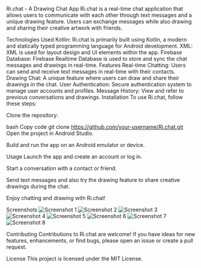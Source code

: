 Ri.chat - A Drawing Chat App
Ri.chat is a real-time chat application that allows users to communicate with each other through text messages and a unique drawing feature. Users can exchange messages while also drawing and sharing their creative artwork with friends.

Technologies Used
Kotlin: Ri.chat is primarily built using Kotlin, a modern and statically typed programming language for Android development.
XML: XML is used for layout design and UI elements within the app.
Firebase Database: Firebase Realtime Database is used to store and sync the chat messages and drawings in real-time.
Features
Real-time Chatting: Users can send and receive text messages in real-time with their contacts.
Drawing Chat: A unique feature where users can draw and share their drawings in the chat.
User Authentication: Secure authentication system to manage user accounts and profiles.
Message History: View and refer to previous conversations and drawings.
Installation
To use Ri.chat, follow these steps:

Clone the repository:

bash
Copy code
git clone https://github.com/your-username/Ri.chat.git
Open the project in Android Studio.

Build and run the app on an Android emulator or device.

Usage
Launch the app and create an account or log in.

Start a conversation with a contact or friend.

Send text messages and also try the drawing feature to share creative drawings during the chat.

Enjoy chatting and drawing with Ri.chat!

Screenshots
![Screenshot 1](C:\Users\lenovo\OneDrive\Documents\GitHub\Ri.Chat\Screenshot/IMG-20231009-WA0024.jpg)
![Screenshot 2](screenshots/IMG-20231009-WA0028.jpg)
![Screenshot 3](screenshots/IMG-20231009-WA0029.jpg)
![Screenshot 4](screenshots/IMG-20231009-WA0030.jpg)
![Screenshot 5](screenshots/IMG-20231009-WA0031.jpg)
![Screenshot 6](screenshots/IMG-20231009-WA0032.jpg)
![Screenshot 7](screenshots/IMG-20231009-WA0033.jpg)
![Screenshot 8](screenshots/IMG-20231009-WA0035.jpg)



Contributing
Contributions to Ri.chat are welcome! If you have ideas for new features, enhancements, or find bugs, please open an issue or create a pull request.

License
This project is licensed under the MIT License.
